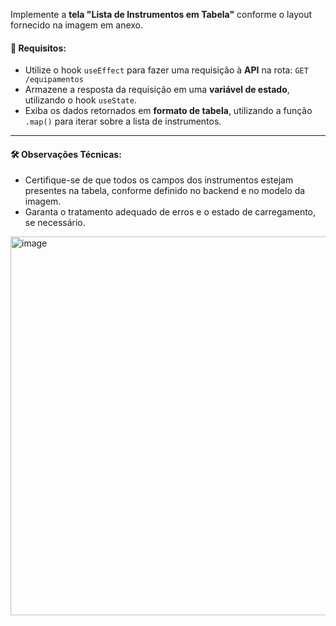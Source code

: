 Implemente a **tela "Lista de Instrumentos em Tabela"** conforme o layout fornecido na imagem em anexo.

#### 📌 Requisitos:

- Utilize o hook `useEffect` para fazer uma requisição à **API** na rota:
  `GET /equipamentos`
- Armazene a resposta da requisição em uma **variável de estado**, utilizando o hook `useState`.
- Exiba os dados retornados em **formato de tabela**, utilizando a função `.map()` para iterar sobre a lista de instrumentos.

---

#### 🛠️ Observações Técnicas:

- Certifique-se de que todos os campos dos instrumentos estejam presentes na tabela, conforme definido no backend e no modelo da imagem.
- Garanta o tratamento adequado de erros e o estado de carregamento, se necessário.

<img width="1294" height="606" alt="image" src="https://github.com/user-attachments/assets/f99bc8da-8caa-4cb9-bc32-4365623afb08" />
